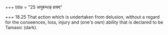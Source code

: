 +++
title = "25 अनुबन्धङ् क्षयम्"

+++
18.25 That action which is undertaken from delusion, without a regard
for the conseences, loss, injury and (one's own) ability that is
declared to be Tamasic (dark).
